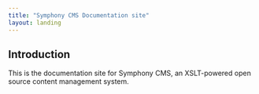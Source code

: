 ```yaml
---
title: "Symphony CMS Documentation site"
layout: landing
---
```


## Introduction

This is the documentation site for Symphony CMS, an XSLT-powered open source content management system.

